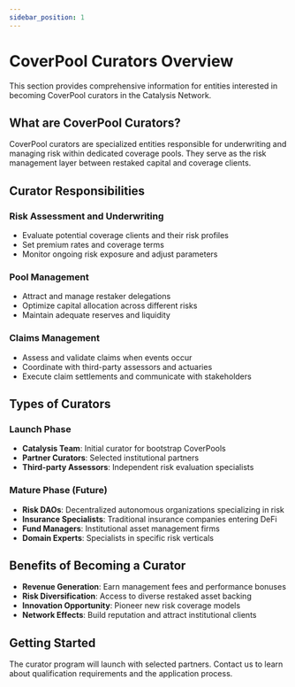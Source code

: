 ```yaml
---
sidebar_position: 1
---
```


# CoverPool Curators Overview

This section provides comprehensive information for entities interested in becoming CoverPool curators in the Catalysis Network.

## What are CoverPool Curators?

CoverPool curators are specialized entities responsible for underwriting and managing risk within dedicated coverage pools. They serve as the risk management layer between restaked capital and coverage clients.

## Curator Responsibilities

### **Risk Assessment and Underwriting**
- Evaluate potential coverage clients and their risk profiles
- Set premium rates and coverage terms
- Monitor ongoing risk exposure and adjust parameters

### **Pool Management**
- Attract and manage restaker delegations
- Optimize capital allocation across different risks
- Maintain adequate reserves and liquidity

### **Claims Management**
- Assess and validate claims when events occur
- Coordinate with third-party assessors and actuaries
- Execute claim settlements and communicate with stakeholders

## Types of Curators

### **Launch Phase**
- **Catalysis Team**: Initial curator for bootstrap CoverPools
- **Partner Curators**: Selected institutional partners
- **Third-party Assessors**: Independent risk evaluation specialists

### **Mature Phase (Future)**
- **Risk DAOs**: Decentralized autonomous organizations specializing in risk
- **Insurance Specialists**: Traditional insurance companies entering DeFi
- **Fund Managers**: Institutional asset management firms
- **Domain Experts**: Specialists in specific risk verticals

## Benefits of Becoming a Curator

- **Revenue Generation**: Earn management fees and performance bonuses
- **Risk Diversification**: Access to diverse restaked asset backing
- **Innovation Opportunity**: Pioneer new risk coverage models
- **Network Effects**: Build reputation and attract institutional clients

## Getting Started

The curator program will launch with selected partners. Contact us to learn about qualification requirements and the application process.
